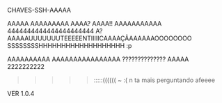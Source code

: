 CHAVES-SSH-AAAAA

AAAAA AAAAAAAAA AAAA? AAAA!! AAAAAAAAAAA 4444444444444444444444 A?
AAAAAUUUUUUUTEEEEENTIIIIICAAAAÇÃAAAAAAOOOOOOOO SSSSSSSSHHHHHHHHHHHHHHHHHHH :p

AAAAAAAAAA AAAAAAAAAAAAAAAA ??????????????
AAAAA 2222222222

>>>>>:::::((((((
~
:( n ta mais perguntando afeeee

VER 1.0.4